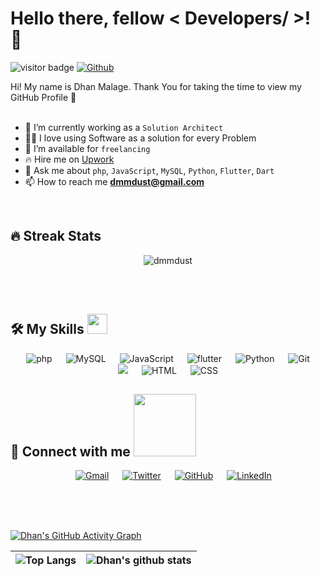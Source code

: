 <h1> Hello there, fellow < Developers/ >! 👋 </h1>
<p align='center'>
</p>

![visitor badge](https://visitor-badge.glitch.me/badge?page_id=dmmdust.dmmdust&left_text=Profile%20views)
[![Github](https://img.shields.io/github/followers/dmmdust?label=Follow&style=social)](https://github.com/dmmdust)

<div size='20px'> Hi! My name is Dhan Malage. Thank You for taking the time to view my GitHub Profile 🤗
</div>
<br />

- 🌱 I’m currently working as a `Solution Architect`
- 🧑‍💻 I love using Software as a solution for every Problem
- 🤝 I’m available for `freelancing`
- 🔥 Hire me on <a href="https://www.upwork.com/freelancers/~01d794db5bd4dfe6af" target="blank">Upwork</a>
- 💬 Ask me about `php`, `JavaScript`, `MySQL`, `Python`, `Flutter`, `Dart`
- 📫 How to reach me **dmmdust@gmail.com**

<br>

## 🔥 Streak Stats
<p align="center"><img src="https://github-readme-streak-stats.herokuapp.com/?user=dmmdust&theme=algolia" alt="dmmdust" /></p>

<br>
<br>

## 🛠️ My Skills <img src = "https://media2.giphy.com/media/QssGEmpkyEOhBCb7e1/giphy.gif?cid=ecf05e47a0n3gi1bfqntqmob8g9aid1oyj2wr3ds3mg700bl&rid=giphy.gif" width = 32px>
<p align="center"> 
  &emsp; 
  <img alt="php" src="https://img.shields.io/static/v1?label=%20&message=php&color=blue&style=plastic&logo=php&logoColor=black">
   &emsp; 
  <img alt="MySQL" src="https://img.shields.io/static/v1?label=%20&message=MySQL&color=informational&style=plastic&logo=mysql&logoColor=black">
   &emsp; 
  <img alt="JavaScript" src="https://img.shields.io/badge/JavaScript%20-%23F7DF1E.svg?style=plastic&logo=javascript&logoColor=black">
  &emsp;
  <img alt="flutter" src="https://img.shields.io/static/v1?label=%20&message=flutter&color=blue&style=plastic&logo=flutter&logoColor=black">
  &emsp;
   <img alt="Python" src="https://img.shields.io/badge/Python%20-%2314354C.svg?style=plastic&logo=python&logoColor=white">
   &emsp;
   <img alt="Git" src="https://img.shields.io/badge/Git%20-%23F05033.svg?style=plastic&logo=git&logoColor=white">
    &emsp;
    <img src="https://img.shields.io/badge/Linux-FCC624?style=plastic&logo=linux&logoColor=black">
   &emsp; 
  <img alt="HTML" src="https://img.shields.io/badge/HTML5%20-%23E34F26.svg?style=plastic&logo=html5&logoColor=white">
  &emsp; 
  <img alt="CSS" src="https://img.shields.io/badge/CSS%20-%231572B6.svg?style=plastic&logo=css3&logoColor=white">
</p>


## 🤝 Connect with me <img src='https://raw.githubusercontent.com/ShahriarShafin/ShahriarShafin/main/Assets/handshake.gif' width="100px">

<p align="center">
    &emsp;
	<a href="mailto:dmmdust@gmail.com"><img img src="https://img.shields.io/badge/gmail-%23EA4335.svg?style=plastic&logo=gmail&logoColor=white" alt="Gmail"/></a>
    &emsp;
	<a href="https://twitter.com/dmmdust"><img src="https://img.shields.io/twitter/url?label=Twitter&logo=twitter&style=social&url=https%3A%2F%2Ftwitter.com%2Fdmmdust" alt="Twitter"/></a>
    &emsp;
	<a href="https://github.com/dmmdust"><img src="https://img.shields.io/badge/github-%23181717.svg?style=plastic&logo=github&logoColor=white" alt="GitHub"/></a>
    &emsp;
	<a href="https://www.linkedin.com/in/dhananjaya-maha-malage-8252361a/"><img src="https://img.shields.io/badge/linkedin-%230A66C2.svg?style=plastic&logo=linkedin&logoColor=white" alt="LinkedIn"/></a>
</p>
  
<br />
<br />
<br />
  
[![Dhan's GitHub Activity Graph](https://activity-graph.herokuapp.com/graph?username=dmmdust&theme=algolia)](https://git.io/praveenscience)


| ![Top Langs](https://github-readme-stats.vercel.app/api/top-langs/?username=dmmdust&theme=algolia) | ![Dhan's github stats](https://github-readme-stats.vercel.app/api?username=dmmdust&show_icons=true&theme=algolia) |
| --- | --- |

<!---
dmmdust/dmmdust is a ✨ special ✨ repository because its `README.md` (this file) appears on your GitHub profile.
You can click the Preview link to take a look at your changes.
--->
